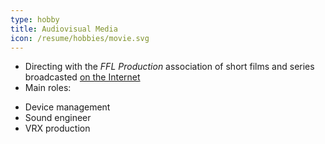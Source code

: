 ```yaml
---
type: hobby
title: Audiovisual Media
icon: /resume/hobbies/movie.svg
---
```

* Directing with the _FFL Production_ association of short films and series broadcasted [on the Internet](http://www.fflproduction.fr)
* Main roles:
 + Device management
 + Sound engineer
 + VRX production
